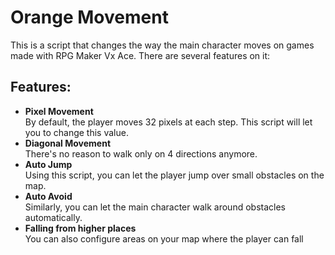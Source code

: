 <strong>Orange Movement</strong>
================================

This is a script that changes the way the main character moves on games made with RPG Maker Vx Ace.
There are several features on it:

<strong>Features:</strong>
--------------------------
<ul>
<li><strong>Pixel Movement</strong></li>
By default, the player moves 32 pixels at each step. This script will let you to change this value.
<li><strong>Diagonal Movement</strong></li>
There's no reason to walk only on 4 directions anymore.
<li><strong>Auto Jump</strong></li>
Using this script, you can let the player jump over small obstacles on the map.
<li><strong>Auto Avoid</strong></li>
Similarly, you can let the main character walk around obstacles automatically.
<li><strong>Falling from higher places</strong></li>
You can also configure areas on your map where the player can fall
</ul>
